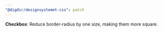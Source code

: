 ```yaml
---
"@digdir/designsystemet-css": patch
---
```


**Checkbox**: Reduce border-radius by one size, making them more square.
